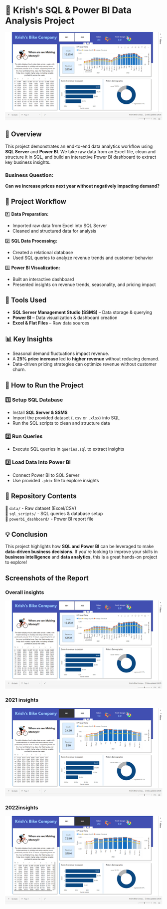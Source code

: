 # 🚀 Krish's SQL & Power BI Data Analysis Project  
![SQL & Power BI Data Analysis Project](https://github.com/RushirajPathak/Krish-s-PowerBI-X-SQL-Project-/blob/main/Krish'sBikeCompany.gif)

## 📌 Overview  
This project demonstrates an end-to-end data analytics workflow using **SQL Server** and **Power BI**. We take raw data from an Excel file, clean and structure it in SQL, and build an interactive Power BI dashboard to extract key business insights.  

### **Business Question:**  
**Can we increase prices next year without negatively impacting demand?**  

## 📂 Project Workflow  

1️⃣ **Data Preparation:**  
   - Imported raw data from Excel into SQL Server  
   - Cleaned and structured data for analysis  

2️⃣ **SQL Data Processing:**  
   - Created a relational database  
   - Used SQL queries to analyze revenue trends and customer behavior  

3️⃣ **Power BI Visualization:**  
   - Built an interactive dashboard  
   - Presented insights on revenue trends, seasonality, and pricing impact  

## 🔧 Tools Used  
- **SQL Server Management Studio (SSMS)** – Data storage & querying  
- **Power BI** – Data visualization & dashboard creation  
- **Excel & Flat Files** – Raw data sources  

## 📊 Key Insights  
- Seasonal demand fluctuations impact revenue.  
- A **25% price increase** led to **higher revenue** without reducing demand.  
- Data-driven pricing strategies can optimize revenue without customer churn.  

## 🚀 How to Run the Project  

### 1️⃣ Setup SQL Database  
- Install **SQL Server & SSMS**  
- Import the provided dataset (`.csv` or `.xlsx`) into SQL  
- Run the SQL scripts to clean and structure data  

### 2️⃣ Run Queries  
- Execute SQL queries in `queries.sql` to extract insights  

### 3️⃣ Load Data into Power BI  
- Connect Power BI to SQL Server  
- Use provided `.pbix` file to explore insights  

## 📌 Repository Contents  
📁 `data/` - Raw dataset (Excel/CSV)  
📁 `sql_scripts/` - SQL queries & database setup  
📁 `powerbi_dashboard/` - Power BI report file  

## 💡 Conclusion  
This project highlights how **SQL and Power BI** can be leveraged to make **data-driven business decisions**. If you're looking to improve your skills in **business intelligence** and **data analytics**, this is a great hands-on project to explore!  

## Screenshots of the Report

### Overall insights 
![Overall](https://github.com/RushirajPathak/Krish-s-PowerBI-X-SQL-Project-/blob/main/Untitled-1.png)

### 2021 insights 
![2021](https://github.com/RushirajPathak/Krish-s-PowerBI-X-SQL-Project-/blob/main/Untitled-2.png)

### 2022insights 
![2022](https://github.com/RushirajPathak/Krish-s-PowerBI-X-SQL-Project-/blob/main/Untitled-3.png)

